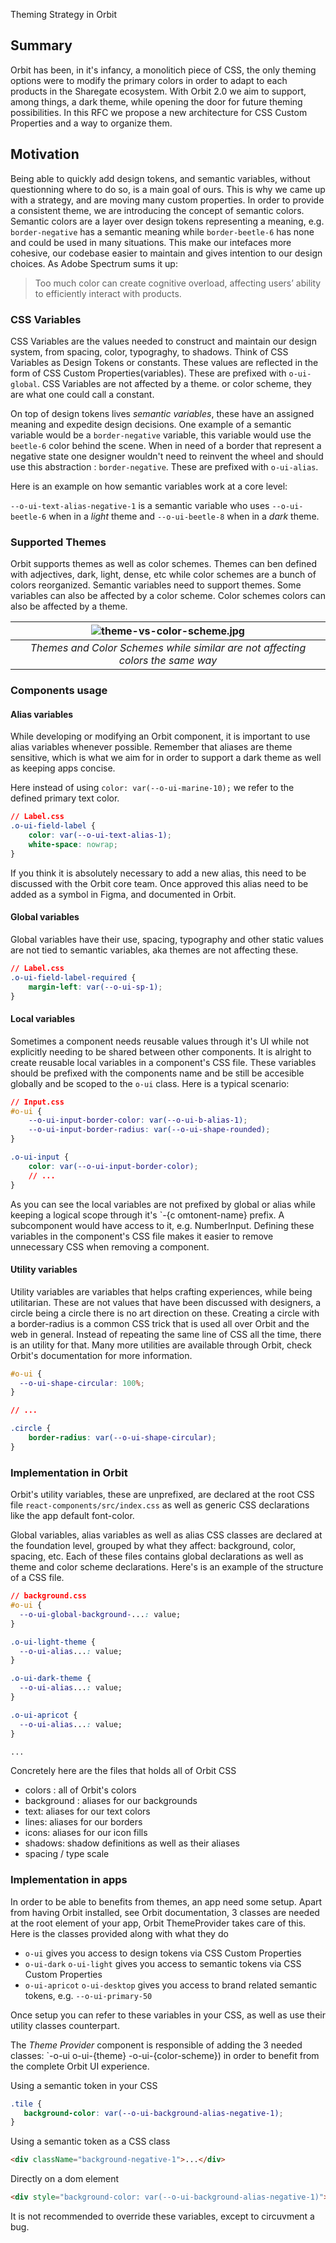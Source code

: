 Theming Strategy in Orbit

## Summary

Orbit has been, in it's infancy, a monolitich piece of CSS, the only theming options were to modify the primary colors in order to adapt to each products in the Sharegate ecosystem. With Orbit 2.0 we aim to support, among things, a dark theme, while opening the door for future theming possibilities. In this RFC we propose a new architecture for CSS Custom Properties and a way to organize them.

## Motivation

Being able to quickly add design tokens, and semantic variables, without questionning where to do so, is a main goal of ours. This is why we came up with a strategy, and are moving many custom properties. In order to provide a consistent theme, we are introducing the concept of semantic colors. Semantic colors are a layer over design tokens representing a meaning, e.g. `border-negative` has a semantic meaning while `border-beetle-6` has none and could be used in many situations. This make our intefaces more cohesive, our codebase easier to maintain and gives intention to our design choices. As Adobe Spectrum sums it up:

> Too much color can create cognitive overload, affecting users’ ability to efficiently interact with products.

### CSS Variables

CSS Variables are the values needed to construct and maintain our design system, from spacing, color, typograghy, to shadows. Think of CSS Variables as Design Tokens or constants. These values are reflected in the form of CSS Custom Properties(variables). These are prefixed with `o-ui-global`. CSS Variables are not affected by a theme. or color scheme, they are what one could call a constant.

On top of design tokens lives *semantic variables*, these have an assigned meaning and expedite design decisions. One example of a semantic variable would be a `border-negative` variable, this variable would use the `beetle-6` color behind the scene. When in need of a border that represent a negative state one designer wouldn't need to reinvent the wheel and should use this abstraction : `border-negative`.  These are prefixed with `o-ui-alias`.

Here is an example on how semantic variables work at a core level: 

`--o-ui-text-alias-negative-1` is a semantic variable who uses `--o-ui-beetle-6` when in a *light* theme and `--o-ui-beetle-8` when in a *dark* theme.

### Supported Themes

Orbit supports themes as well as color schemes. Themes can ben defined with adjectives, dark, light, dense, etc while color schemes are a bunch of colors reorganized. Semantic variables need to support themes. Some variables can also  be affected by a color scheme. Color schemes colors can also be affected by a theme.

| ![theme-vs-color-scheme.jpg](https://raw.githubusercontent.com/gsoft-inc/sg-orbit/master/rfcs/assets/theme-vs-color-scheme.jpg?raw=true) |
| :----------------------------------------------------------: |
| *Themes and Color Schemes while similar are not affecting colors the same way* |

### Components usage

#### Alias variables

While developing or modifying an Orbit component, it is important to use alias variables whenever possible. Remember that aliases are theme sensitive, which is what we aim for in order to support a dark theme as well as keeping apps concise.

Here instead of using `color: var(--o-ui-marine-10);` we refer to the defined primary text color.

``` css
// Label.css
.o-ui-field-label {
    color: var(--o-ui-text-alias-1);
    white-space: nowrap;
}
```

If you think it is absolutely necessary to add a new alias, this need to be discussed with the Orbit core team. Once approved this alias need to be added as a symbol in Figma, and documented in Orbit.

#### Global variables

Global variables have their use, spacing, typography and other static values are not tied to semantic variables, aka themes are not affecting these. 

```css
// Label.css
.o-ui-field-label-required {
    margin-left: var(--o-ui-sp-1);
}
```

#### Local variables

Sometimes a component needs reusable values through it's UI while not explicitly needing to be shared between other components. It is alright to create reusable local variables in a component's CSS file. These variables should be prefixed with the components name and be still be accesible globally and be scoped to the `o-ui` class. Here is a typical scenario:

```css
// Input.css
#o-ui {
    --o-ui-input-border-color: var(--o-ui-b-alias-1);
    --o-ui-input-border-radius: var(--o-ui-shape-rounded);
}

.o-ui-input {
    color: var(--o-ui-input-border-color);
    // ...
}
```

As you can see the local variables are not prefixed by global or alias while keeping a logical scope through it's `-{c omtonent-name} prefix. A subcomponent would have access to it, e.g. NumberInput. Defining these variables in the component's CSS file makes it easier to remove unnecessary CSS when removing a component.

#### Utility variables

Utility variables are variables that helps crafting experiences, while being utilitarian. These are not values that have been discussed with designers, a circle being a circle there is no art direction on these. Creating a circle with a border-radius is a common CSS trick that is used all over Orbit and the web in general. Instead of repeating the same line of CSS all the time, there is an utility for that. Many more utilities are available through Orbit, check Orbit's documentation for more information.

```css
#o-ui {
  --o-ui-shape-circular: 100%;
}

// ...

.circle {
    border-radius: var(--o-ui-shape-circular);
}
```

### Implementation in Orbit

Orbit's utility variables, these are unprefixed, are declared at the root CSS file `react-components/src/index.css` as well as generic CSS declarations like the app default font-color.

Global variables, alias variables as well as alias CSS classes are declared at the foundation level, grouped by what they affect: background, color, spacing, etc. Each of these files contains global declarations as well as theme and color scheme declarations. Here's is an example of the structure of a CSS file.

```css
// background.css
#o-ui {
  --o-ui-global-background-...: value;
}

.o-ui-light-theme {
  --o-ui-alias...: value;
}

.o-ui-dark-theme {
  --o-ui-alias...: value;
}

.o-ui-apricot {
  --o-ui-alias...: value;
}

...
```

Concretely here are the files that holds all of Orbit CSS

- colors : all of Orbit's colors
- background : aliases for our backgrounds
- text: aliases for our text colors
- lines: aliases for our borders
- icons: aliases for our icon fills
- shadows: shadow definitions as well as their aliases
- spacing / type scale

### Implementation in apps

In order to be able to benefits from themes, an app need some setup. Apart from having Orbit installed, see Orbit documentation, 3 classes are needed at the root element of your app, Orbit ThemeProvider takes care of this. Here is the classes provided along with what they do

- `o-ui` gives you access to design tokens via CSS Custom Properties
- `o-ui-dark` `o-ui-light` gives you access to semantic tokens via CSS Custom Properties
- `o-ui-apricot` `o-ui-desktop` gives you access to brand related semantic tokens, e.g. `--o-ui-primary-50`

Once setup you can refer to these variables in your CSS, as well as use their utility classes counterpart.

The *Theme Provider* component is responsible of adding the 3 needed classes: `-o-ui o-ui-{theme} -o-ui-{color-scheme}) in order to benefit from the complete Orbit UI experience.

Using a semantic token in your CSS

```css
.tile {
   background-color: var(--o-ui-background-alias-negative-1);
}
```

Using a semantic token as a CSS class

```html
<div className="background-negative-1">...</div>
```

Directly on a dom element

```html
<div style="background-color: var(--o-ui-background-alias-negative-1)">...</div>
```

It is not recommended to override these variables, except to circuvment a bug. 

